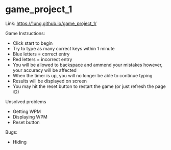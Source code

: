 # game_project_1

Link:
https://1ung.github.io/game_project_1/


Game Instructions:

- Click start to begin
- Try to type as many correct keys within 1 minute
- Blue letters = correct entry
- Red letters = incorrect entry
- You will be allowed to backspace and ammend your mistakes however, your accuracy will be affected
- When the timer is up, you will no longer be able to continue typing
- Results will be displayed on screen
- You may hit the reset button to restart the game (or just refresh the page :D)


Unsolved problems

- Getting WPM
- Displaying  WPM
- Reset button


Bugs:

- Hiding




